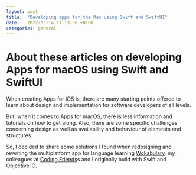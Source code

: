 ```yaml
---
layout: post
title:  "Developing apps for the Mac using Swift and SwiftUI"
date:   2022-03-14 11:13:50 +0100
categories: general
---
```

# About these articles on developing Apps for macOS using Swift and SwiftUI

When creating Apps for iOS is, there are many starting points offered to learn about design and implementation for software developers of all levels.

But, when it comes to Apps for macOS, there is less information and tutorials on how to get along. Also, there are some specific challenges concerning design as well as availability and behaviour of elements and structures.

So, I decided to share some solutions I found when redesigning and rewriting the multiplatform app for language learning [Wokabulary](https://wokabulary.com/), my colleagues at [Coding Friends](https://www.coding-friends.com/)s and I originally build with Swift and Objective-C.
